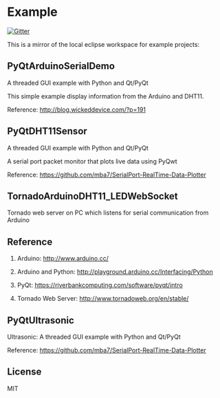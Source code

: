 # Example 

[![Gitter](https://badges.gitter.im/Py03013052/ArduinoPython.svg)](https://gitter.im/Py03013052/ArduinoPython?utm_source=badge&utm_medium=badge&utm_campaign=pr-badge)

This is a mirror of the local eclipse workspace for example projects:

## PyQtArduinoSerialDemo

A threaded GUI example with Python and Qt/PyQt 

This simple example display information from the Arduino and DHT11. 

Reference:  http://blog.wickeddevice.com/?p=191 

## PyQtDHT11Sensor

A threaded GUI example with Python and Qt/PyQt 

A serial port packet monitor that plots live data using PyQwt

Reference:  https://github.com/mba7/SerialPort-RealTime-Data-Plotter

## TornadoArduinoDHT11_LEDWebSocket

Tornado web server on PC which listens for serial communication from Arduino 

## Reference

1. Arduino: http://www.arduino.cc/

2. Arduino and Python: http://playground.arduino.cc/Interfacing/Python

3. PyQt: https://riverbankcomputing.com/software/pyqt/intro

4. Tornado Web Server: http://www.tornadoweb.org/en/stable/

## PyQtUltrasonic

Ultrasonic: A threaded GUI example with Python and Qt/PyQt 

Reference:  https://github.com/mba7/SerialPort-RealTime-Data-Plotter


## License

MIT 
